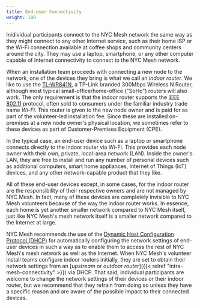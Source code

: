 ```yaml
---
title: End-user Connectivity
weight: 100
---
```


Inidividual participants connect to the NYC Mesh network the same way as they might connect to any other Internet service, such as their home ISP or the Wi-Fi connection available at coffee shops and community centers around the city. They may use a laptop, smartphone, or any other computer capable of Internet connectivity to connect to the NYC Mesh network.

When an installation team proceeds with connecting a new node to the network, one of the devices they bring is what we call an *indoor router*. We like to use the [TL-WR841N](https://www.tp-link.com/us/home-networking/wifi-router/tl-wr841n/), a TP-Link branded 300Mbps Wireless N Router, although most typical small-office/home-office ("SoHo") routers will also work. The only requirement is that the indoor router supports the [IEEE 802.11](https://en.wikipedia.org/wiki/IEEE_802.11) protocol, often sold to consumers under the familiar industry trade name *Wi-Fi*. This router is given to the new node owner and is paid for as part of the volunteer-led installation fee. Since these are installed on-premises at a new node owner's physical location, we sometimes refer to these devices as part of Customer-Premises Equipment (CPE).

In the typical case, an end-user device such as a laptop or smartphone connects directly to the indoor router via Wi-Fi. This provides each node owner with their own, private, local-area network (LAN). Inside the owner's LAN, they are free to install and run any number of personal devices such as additional computers, smart home appliances, Internet of Things (IoT) devices, and any other network-capable product that they like.

All of these end-user devices except, in some cases, for the indoor router are the responsibility of their respective owners and are not managed by NYC Mesh. In fact, many of these devices are completely invisible to NYC Mesh volunteers because of the way the indoor router works. In essence, each home is yet another smaller network compared to NYC Mesh itself, just like NYC Mesh's mesh network itself is a smaller network compared to the Internet at large.

NYC Mesh recommends the use of the [Dynamic Host Configuration Protocol (DHCP)](https://en.wikipedia.org/wiki/Dynamic_Host_Configuration_Protocol) for automatically configuring the network settings of end-user devices in such a way as to enable them to access the rest of NYC Mesh's mesh network as well as the Internet. When NYC Mesh's volunteer install teams configure indoor routers initially, they are set to obtain their network settings from an [*upstream* or *outdoor router*]({{< relref "intra-mesh-connectivity" >}}) via DHCP. That said, individual participants are welcome to change the network settings of their devices or their indoor router, but we recommend that they refrain from doing so unless they have a specific reason and are aware of the possible impact to their connected devices.
